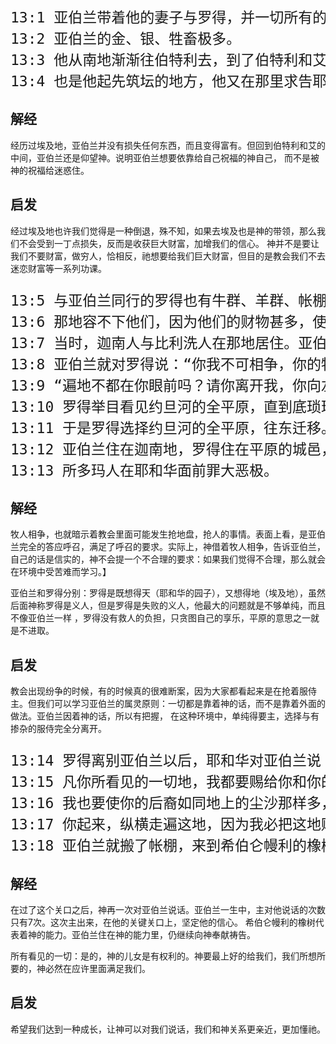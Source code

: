 <pre style="font-size: 23px;">
13:1 亚伯兰带着他的妻子与罗得，并一切所有的，都从埃及上南地去。
13:2 亚伯兰的金、银、牲畜极多。
13:3 他从南地渐渐往伯特利去，到了伯特利和艾的中间，就是从前支搭帐棚的地方，
13:4 也是他起先筑坛的地方，他又在那里求告耶和华的名。
</pre>

## 解经

经历过埃及地，亚伯兰并没有损失任何东西，而且变得富有。但回到伯特利和艾的中间，亚伯兰还是仰望神。说明亚伯兰想要依靠给自己祝福的神自己，
而不是被神的祝福给迷惑住。

## 启发

经过埃及地也许我们觉得是一种倒退，殊不知，如果去埃及也是神的带领，那么我们不会受到一丁点损失，反而是收获巨大财富，加增我们的信心。
神并不是要让我们不要财富，做穷人，恰相反，祂想要给我们巨大财富，但目的是教会我们不去迷恋财富等一系列功课。

<pre style="font-size: 23px;">
13:5 与亚伯兰同行的罗得也有牛群、羊群、帐棚。
13:6 那地容不下他们，因为他们的财物甚多，使他们不能同居。
13:7 当时，迦南人与比利洗人在那地居住。亚伯兰的牧人和罗得的牧人相争。
13:8 亚伯兰就对罗得说：“你我不可相争，你的牧人和我的牧人也不可相争，因为我们是骨肉（原文作‘弟兄’）。”
13:9 “遍地不都在你眼前吗？请你离开我，你向左，我就向右；你向右，我就向左。”
13:10 罗得举目看见约旦河的全平原，直到底琐珥，都是滋润的。那地在耶和华未灭所多玛、蛾摩拉以先，如同耶和华的园子，也像埃及地。
13:11 于是罗得选择约旦河的全平原，往东迁移。他们就彼此分离了。
13:12 亚伯兰住在迦南地，罗得住在平原的城邑，渐渐挪移帐棚，直到所多玛。
13:13 所多玛人在耶和华面前罪大恶极。
</pre>

## 解经

牧人相争，也就暗示着教会里面可能发生抢地盘，抢人的事情。表面上看，是亚伯兰完全的答应呼召，满足了呼召的要求。实际上，神借着牧人相争，告诉亚伯兰，
自己的话是信实的，神不会提一个不合理的要求：如果我们觉得不合理，那么就会在环境中受苦难而学习。】

亚伯兰和罗得分别：罗得是既想得天（耶和华的园子），又想得地（埃及地），虽然后面神称罗得是义人，但是罗得是失败的义人，他最大的问题就是不够单纯，而且不像亚伯兰一样
，罗得没有救人的负担，只贪图自己的享乐，平原的意思之一就是不进取。

## 启发

教会出现纷争的时候，有的时候真的很难断案，因为大家都看起来是在抢着服侍主。但我们可以学习亚伯兰的属灵原则：一切都是靠着神的话，而不是靠着外面的做法。亚伯兰因着神的话，所以有把握，
在这种环境中，单纯得要主，选择与有掺杂的服侍完全分离开。


<pre style="font-size: 23px;">
13:14 罗得离别亚伯兰以后，耶和华对亚伯兰说：“从你所在的地方，你举目向东西南北观看。
13:15 凡你所看见的一切地，我都要赐给你和你的后裔，直到永远。
13:16 我也要使你的后裔如同地上的尘沙那样多，人若能数算地上的尘沙，才能数算你的后裔。
13:17 你起来，纵横走遍这地，因为我必把这地赐给你。”
13:18 亚伯兰就搬了帐棚，来到希伯仑幔利的橡树那里居住，在那里为耶和华筑了一座坛。
</pre>

## 解经

在过了这个关口之后，神再一次对亚伯兰说话。亚伯兰一生中，主对他说话的次数只有7次。这次主出来，在他的关键关口上，坚定他的信心。
希伯仑幔利的橡树代表着神的能力。亚伯兰住在神的能力里，仍继续向神奉献祷告。

所有看见的一切：是的，神的儿女是有权利的。神要最上好的给我们，我们所想所要的，神必然在应许里面满足我们。

## 启发

希望我们达到一种成长，让神可以对我们说话，我们和神关系更亲近，更加懂祂。
